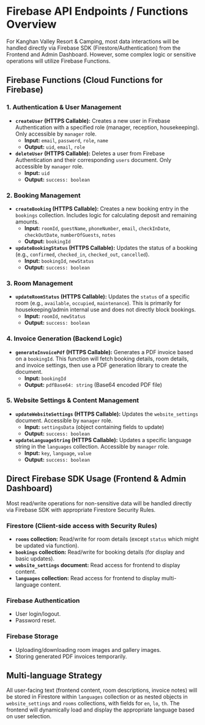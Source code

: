 # Firebase API Endpoints / Functions Overview

For Kanghan Valley Resort & Camping, most data interactions will be handled directly via Firebase SDK (Firestore/Authentication) from the Frontend and Admin Dashboard. However, some complex logic or sensitive operations will utilize Firebase Functions.

## Firebase Functions (Cloud Functions for Firebase)

### 1. Authentication & User Management
- **`createUser` (HTTPS Callable):** Creates a new user in Firebase Authentication with a specified role (manager, reception, housekeeping). Only accessible by `manager` role.
  - **Input:** `email`, `password`, `role`, `name`
  - **Output:** `uid`, `email`, `role`
- **`deleteUser` (HTTPS Callable):** Deletes a user from Firebase Authentication and their corresponding `users` document. Only accessible by `manager` role.
  - **Input:** `uid`
  - **Output:** `success: boolean`

### 2. Booking Management
- **`createBooking` (HTTPS Callable):** Creates a new booking entry in the `bookings` collection. Includes logic for calculating deposit and remaining amounts.
  - **Input:** `roomId`, `guestName`, `phoneNumber`, `email`, `checkInDate`, `checkOutDate`, `numberOfGuests`, `notes`
  - **Output:** `bookingId`
- **`updateBookingStatus` (HTTPS Callable):** Updates the status of a booking (e.g., `confirmed`, `checked_in`, `checked_out`, `cancelled`).
  - **Input:** `bookingId`, `newStatus`
  - **Output:** `success: boolean`

### 3. Room Management
- **`updateRoomStatus` (HTTPS Callable):** Updates the `status` of a specific room (e.g., `available`, `occupied`, `maintenance`). This is primarily for housekeeping/admin internal use and does not directly block bookings.
  - **Input:** `roomId`, `newStatus`
  - **Output:** `success: boolean`

### 4. Invoice Generation (Backend Logic)
- **`generateInvoicePdf` (HTTPS Callable):** Generates a PDF invoice based on a `bookingId`. This function will fetch booking details, room details, and invoice settings, then use a PDF generation library to create the document.
  - **Input:** `bookingId`
  - **Output:** `pdfBase64: string` (Base64 encoded PDF file)

### 5. Website Settings & Content Management
- **`updateWebsiteSettings` (HTTPS Callable):** Updates the `website_settings` document. Accessible by `manager` role.
  - **Input:** `settingsData` (object containing fields to update)
  - **Output:** `success: boolean`
- **`updateLanguageString` (HTTPS Callable):** Updates a specific language string in the `languages` collection. Accessible by `manager` role.
  - **Input:** `key`, `language`, `value`
  - **Output:** `success: boolean`

## Direct Firebase SDK Usage (Frontend & Admin Dashboard)

Most read/write operations for non-sensitive data will be handled directly via Firebase SDK with appropriate Firestore Security Rules.

### Firestore (Client-side access with Security Rules)
- **`rooms` collection:** Read/write for room details (except `status` which might be updated via function).
- **`bookings` collection:** Read/write for booking details (for display and basic updates).
- **`website_settings` document:** Read access for frontend to display content.
- **`languages` collection:** Read access for frontend to display multi-language content.

### Firebase Authentication
- User login/logout.
- Password reset.

### Firebase Storage
- Uploading/downloading room images and gallery images.
- Storing generated PDF invoices temporarily.

## Multi-language Strategy

All user-facing text (frontend content, room descriptions, invoice notes) will be stored in Firestore within `languages` collection or as nested objects in `website_settings` and `rooms` collections, with fields for `en`, `lo`, `th`. The frontend will dynamically load and display the appropriate language based on user selection.

